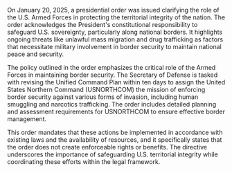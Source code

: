 On January 20, 2025, a presidential order was issued clarifying the role of the U.S. Armed Forces in protecting the territorial integrity of the nation. The order acknowledges the President's constitutional responsibility to safeguard U.S. sovereignty, particularly along national borders. It highlights ongoing threats like unlawful mass migration and drug trafficking as factors that necessitate military involvement in border security to maintain national peace and security.

The policy outlined in the order emphasizes the critical role of the Armed Forces in maintaining border security. The Secretary of Defense is tasked with revising the Unified Command Plan within ten days to assign the United States Northern Command (USNORTHCOM) the mission of enforcing border security against various forms of invasion, including human smuggling and narcotics trafficking. The order includes detailed planning and assessment requirements for USNORTHCOM to ensure effective border management.

This order mandates that these actions be implemented in accordance with existing laws and the availability of resources, and it specifically states that the order does not create enforceable rights or benefits. The directive underscores the importance of safeguarding U.S. territorial integrity while coordinating these efforts within the legal framework.